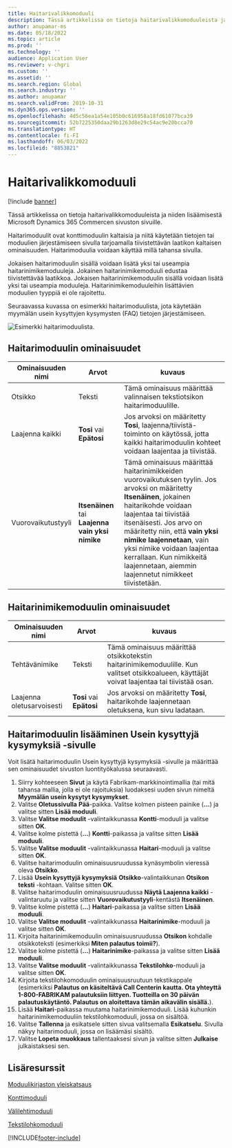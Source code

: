 ```yaml
---
title: Haitarivalikkomoduuli
description: Tässä artikkelissa on tietoja haitarivalikkomoduuleista ja niiden lisäämisestä Microsoft Dynamics 365 Commercen sivuston sivuille.
author: anupamar-ms
ms.date: 05/18/2022
ms.topic: article
ms.prod: ''
ms.technology: ''
audience: Application User
ms.reviewer: v-chgri
ms.custom: ''
ms.assetid: ''
ms.search.region: Global
ms.search.industry: ''
ms.author: anupamar
ms.search.validFrom: 2019-10-31
ms.dyn365.ops.version: ''
ms.openlocfilehash: 4d5c56ea1a54e105b0c616958a18fd61077bca39
ms.sourcegitcommit: 52b7225350daa29b1263d8e29c54ac9e20bcca70
ms.translationtype: HT
ms.contentlocale: fi-FI
ms.lasthandoff: 06/03/2022
ms.locfileid: "8853821"
---
```

# <a name="accordion-module"></a>Haitarivalikkomoduuli

[!include [banner](includes/banner.md)]

Tässä artikkelissa on tietoja haitarivalikkomoduuleista ja niiden lisäämisestä Microsoft Dynamics 365 Commercen sivuston sivuille.

Haitarimoduulit ovat konttimoduulin kaltaisia ja niitä käytetään tietojen tai moduulien järjestämiseen sivulla tarjoamalla tiivistettävän laatikon kaltaisen ominaisuuden. Haitarimoduulia voidaan käyttää millä tahansa sivulla.

Jokaisen haitarimoduulin sisällä voidaan lisätä yksi tai useampia haitarinimikemoduuleja. Jokainen haitarinimikemoduuli edustaa tiivistettävää laatikkoa. Jokaisen haitarinimikemoduulin sisällä voidaan lisätä yksi tai useampia moduuleja. Haitarinimikemoduuleihin lisättävien moduulien tyyppiä ei ole rajoitettu.

Seuraavassa kuvassa on esimerkki haitarimoduulista, jota käytetään myymälän usein kysyttyjen kysymysten (FAQ) tietojen järjestämiseen.

![Esimerkki haitarimoduulista.](./media/ecommerce-accordion.PNG)

## <a name="accordion-module-properties"></a>Haitarimoduulin ominaisuudet

| Ominaisuuden nimi | Arvot | kuvaus |
|---------------|--------|-------------|
| Otsikko | Teksti | Tämä ominaisuus määrittää valinnaisen tekstiotsikon haitarimoduulille. |
| Laajenna kaikki | **Tosi** vai **Epätosi** | Jos arvoksi on määritetty **Tosi**, laajenna/tiivistä-toiminto on käytössä, jotta kaikki haitarimoduulin kohteet voidaan laajentaa ja tiivistää. |
| Vuorovaikutustyyli | **Itsenäinen** tai **Laajenna vain yksi nimike** | Tämä ominaisuus määrittää haitarinimikkeiden vuorovaikutuksen tyylin. Jos arvoksi on määritetty **Itsenäinen**, jokainen haitarikohde voidaan laajentaa tai tiivistää itsenäisesti. Jos arvo on määritetty niin, että **vain yksi nimike laajennetaan**, vain yksi nimike voidaan laajentaa kerrallaan. Kun nimikkeitä laajennetaan, aiemmin laajennetut nimikkeet tiivistetään. |

## <a name="accordion-item-module-properties"></a>Haitarinimikemoduulin ominaisuudet

| Ominaisuuden nimi | Arvot | kuvaus |
|----------------|--------|-------------|
| Tehtävänimike | Teksti | Tämä ominaisuus määrittää otsikkotekstin haitarinimikemoduulille. Kun valitset otsikkoalueen, käyttäjät voivat laajentaa tai tiivistää osan. |
| Laajenna oletusarvoisesti | **Tosi** vai **Epätosi** | Jos arvoksi on määritetty **Tosi**, haitarikohde laajennetaan oletuksena, kun sivu ladataan. |

## <a name="add-an-accordion-module-to-a-faq-page"></a>Haitarimoduulin lisääminen Usein kysyttyjä kysymyksiä -sivulle

Voit lisätä haitarimoduulin Usein kysyttyjä kysymyksiä -sivulle ja määrittää sen ominaisuudet sivuston luontityökalussa seuraavasti.

1. Siirry kohteeseen **Sivut** ja käytä Fabrikam-markkinointimallia (tai mitä tahansa mallia, jolla ei ole rajoituksia) luodaksesi uuden sivun nimeltä **Myymälän usein kysytyt kysymykset**.
1. Valitse **Oletussivulla** **Pää**-paikka. Valitse kolmen pisteen painike (**...**) ja valitse sitten **Lisää moduuli**.
1. Valitse **Valitse moduulit** -valintaikkunassa **Kontti**-moduuli ja valitse sitten **OK**.
1. Valitse kolme pistettä (**...**) **Kontti**-paikassa ja valitse sitten **Lisää moduuli**.
1. Valitse **Valitse moduulit** -valintaikkunassa **Haitari**-moduuli ja valitse sitten **OK**.
1. Valitse haitarimoduulin ominaisuusruudussa kynäsymbolin vieressä oleva **Otsikko**.
1. Lisää **Usein kysyttyjä kysymyksiä** **Otsikko**-valintaikkunan **Otsikon teksti** -kohtaan. Valitse sitten **OK**.
1. Valitse haitarimoduulin ominaisuusruudussa **Näytä Laajenna kaikki** -valintaruutu ja valitse sitten **Vuorovaikutustyyli**-kentästä **Itsenäinen**.
1. Valitse kolme pistettä (**...**) **Haitari**-paikassa ja valitse sitten **Lisää moduuli**.
1. Valitse **Valitse moduulit** -valintaikkunassa **Haitarinimike**-moduuli ja valitse sitten **OK**.
1. Kirjoita haitarinimikemoduulin ominaisuusruudussa **Otsikon** kohdalle otsikkoteksti (esimerkiksi **Miten palautus toimii?**).
1. Valitse kolme pistettä (**...**) **Haitarinimike**-paikassa ja valitse sitten **Lisää moduuli**.
1. Valitse **Valitse moduulit** -valintaikkunassa **Tekstilohko**-moduuli ja valitse sitten **OK**.
1. Kirjoita tekstilohkomoduulin ominaisuusruutuun tekstikappale (esimerkiksi **Palautus on käsiteltävä Call Centerin kautta. Ota yhteyttä 1-800-FABRIKAM palautuksiin liittyen. Tuotteilla on 30 päivän palautuskäytäntö. Palautus on aloitettava tämän aikavälin sisällä.**).
1. Lisää **Haitari**-paikassa muutama haitarinimikemoduuli. Lisää kuhunkin haitarinimikemoduuliin tekstilohkomoduuli, jossa on sisältöä.
1. Valitse **Tallenna** ja esikatsele sitten sivua valitsemalla **Esikatselu**. Sivulla näkyy haitarimoduuli, jossa on lisäämäsi sisältö.
1. Valitse **Lopeta muokkaus** tallentaaksesi sivun ja valitse sitten **Julkaise** julkaistaksesi sen.

## <a name="additional-resources"></a>Lisäresurssit

[Moduulikirjaston yleiskatsaus](starter-kit-overview.md)

[Konttimoduuli](add-container-module.md)

[Välilehtimoduuli](add-tab.md)

[Tekstilohkomoduuli](add-content-rich-block.md)


[!INCLUDE[footer-include](../includes/footer-banner.md)]
